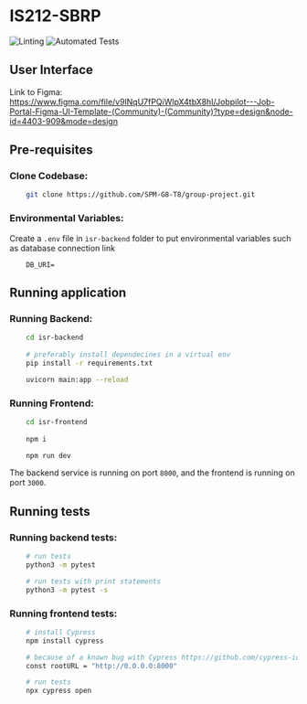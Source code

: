 # IS212-SBRP

![Linting](https://github.com/SPM-G8-T8/group-project/actions/workflows/pylint.yml/badge.svg)
![Automated Tests](https://github.com/SPM-G8-T8/group-project/actions/workflows/pytest.yml/badge.svg)

## User Interface
Link to Figma: https://www.figma.com/file/v9lNqU7fPQiWlpX4tbX8hI/Jobpilot---Job-Portal-Figma-UI-Template-(Community)-(Community)?type=design&node-id=4403-909&mode=design

## Pre-requisites
### Clone Codebase:
```bash
    git clone https://github.com/SPM-G8-T8/group-project.git
```
### Environmental Variables:
Create a `.env` file in `isr-backend` folder to put environmental variables such as database connection link
```
    DB_URI=
```

## Running application

### Running Backend:
``` bash
    cd isr-backend 
    
    # preferably install dependecines in a virtual env
    pip install -r requirements.txt

    uvicorn main:app --reload  
```

### Running Frontend:
``` bash
    cd isr-frontend
    
    npm i

    npm run dev
```
The backend service is running on port `8000`, and the frontend is running on port `3000`.

## Running tests

### Running backend tests:
``` bash
    # run tests
    python3 -m pytest 

    # run tests with print statements
    python3 -m pytest -s
```

### Running frontend tests:
``` bash
    # install Cypress
    npm install cypress

    # because of a known bug with Cypress https://github.com/cypress-io/cypress/issues/5895, Cypress cannot connect to localhost backend links, so go to api.js (isr-frontend > src > api > api.js) and change the rootURL to:
    const rootURL = "http://0.0.0.0:8000"

    # run tests
    npx cypress open
```